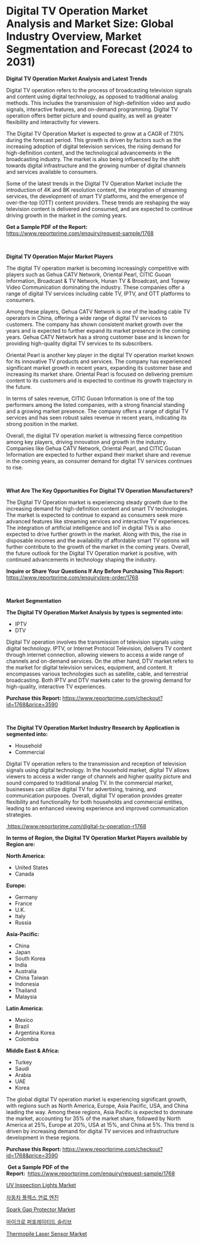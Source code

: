 <p><h1>Digital TV Operation Market Analysis and Market Size: Global Industry Overview, Market Segmentation and Forecast (2024 to 2031)</h1></p><p><strong>Digital TV Operation Market Analysis and Latest Trends</strong></p>
<p><p>Digital TV operation refers to the process of broadcasting television signals and content using digital technology, as opposed to traditional analog methods. This includes the transmission of high-definition video and audio signals, interactive features, and on-demand programming. Digital TV operation offers better picture and sound quality, as well as greater flexibility and interactivity for viewers.</p><p>The Digital TV Operation Market is expected to grow at a CAGR of 7.10% during the forecast period. This growth is driven by factors such as the increasing adoption of digital television services, the rising demand for high-definition content, and the technological advancements in the broadcasting industry. The market is also being influenced by the shift towards digital infrastructure and the growing number of digital channels and services available to consumers.</p><p>Some of the latest trends in the Digital TV Operation Market include the introduction of 4K and 8K resolution content, the integration of streaming services, the development of smart TV platforms, and the emergence of over-the-top (OTT) content providers. These trends are reshaping the way television content is delivered and consumed, and are expected to continue driving growth in the market in the coming years.</p></p>
<p><strong>Get a Sample PDF of the Report:&nbsp;</strong> <a href="https://www.reportprime.com/enquiry/request-sample/1768">https://www.reportprime.com/enquiry/request-sample/1768</a></p>
<p>&nbsp;</p>
<p><strong>Digital TV Operation Major Market Players</strong></p>
<p><p>The digital TV operation market is becoming increasingly competitive with players such as Gehua CATV Network, Oriental Pearl, CITIC Guoan Information, Broadcast & TV Network, Hunan TV & Broadcast, and Topway Video Communication dominating the industry. These companies offer a range of digital TV services including cable TV, IPTV, and OTT platforms to consumers.</p><p>Among these players, Gehua CATV Network is one of the leading cable TV operators in China, offering a wide range of digital TV services to customers. The company has shown consistent market growth over the years and is expected to further expand its market presence in the coming years. Gehua CATV Network has a strong customer base and is known for providing high-quality digital TV services to its subscribers.</p><p>Oriental Pearl is another key player in the digital TV operation market known for its innovative TV products and services. The company has experienced significant market growth in recent years, expanding its customer base and increasing its market share. Oriental Pearl is focused on delivering premium content to its customers and is expected to continue its growth trajectory in the future.</p><p>In terms of sales revenue, CITIC Guoan Information is one of the top performers among the listed companies, with a strong financial standing and a growing market presence. The company offers a range of digital TV services and has seen robust sales revenue in recent years, indicating its strong position in the market.</p><p>Overall, the digital TV operation market is witnessing fierce competition among key players, driving innovation and growth in the industry. Companies like Gehua CATV Network, Oriental Pearl, and CITIC Guoan Information are expected to further expand their market share and revenue in the coming years, as consumer demand for digital TV services continues to rise.</p></p>
<p>&nbsp;</p>
<p><strong>What Are The Key Opportunities For Digital TV Operation Manufacturers?</strong></p>
<p><p>The Digital TV Operation market is experiencing steady growth due to the increasing demand for high-definition content and smart TV technologies. The market is expected to continue to expand as consumers seek more advanced features like streaming services and interactive TV experiences. The integration of artificial intelligence and IoT in digital TVs is also expected to drive further growth in the market. Along with this, the rise in disposable incomes and the availability of affordable smart TV options will further contribute to the growth of the market in the coming years. Overall, the future outlook for the Digital TV Operation market is positive, with continued advancements in technology shaping the industry.</p></p>
<p><strong>Inquire or Share Your Questions If Any Before Purchasing This Report:</strong> <a href="https://www.reportprime.com/enquiry/pre-order/1768">https://www.reportprime.com/enquiry/pre-order/1768</a></p>
<p>&nbsp;</p>
<p><strong>Market Segmentation</strong></p>
<p><strong>The Digital TV Operation Market Analysis by types is segmented into:</strong></p>
<p><ul><li>IPTV</li><li>DTV</li></ul></p>
<p><p>Digital TV operation involves the transmission of television signals using digital technology. IPTV, or Internet Protocol Television, delivers TV content through internet connection, allowing viewers to access a wide range of channels and on-demand services. On the other hand, DTV market refers to the market for digital television services, equipment, and content. It encompasses various technologies such as satellite, cable, and terrestrial broadcasting. Both IPTV and DTV markets cater to the growing demand for high-quality, interactive TV experiences.</p></p>
<p><strong>Purchase this Report:&nbsp;</strong><a href="https://www.reportprime.com/checkout?id=1768&price=3590">https://www.reportprime.com/checkout?id=1768&price=3590</a></p>
<p>&nbsp;</p>
<p><strong>The Digital TV Operation Market Industry Research by Application is segmented into:</strong></p>
<p><ul><li>Household</li><li>Commercial</li></ul></p>
<p><p>Digital TV operation refers to the transmission and reception of television signals using digital technology. In the household market, digital TV allows viewers to access a wider range of channels and higher quality picture and sound compared to traditional analog TV. In the commercial market, businesses can utilize digital TV for advertising, training, and communication purposes. Overall, digital TV operation provides greater flexibility and functionality for both households and commercial entities, leading to an enhanced viewing experience and improved communication strategies.</p></p>
<p><a href="https://www.reportprime.com/digital-tv-operation-r1768">&nbsp;https://www.reportprime.com/digital-tv-operation-r1768</a></p>
<p><strong>In terms of Region, the Digital TV Operation Market Players available by Region are:</strong></p>
<p>
    <p> <strong> North America: </strong>
        <ul>
            <li>United States</li>
            <li>Canada</li>
        </ul>
        </p> 
    <p> <strong> Europe: </strong>
        <ul>
            <li>Germany</li>
            <li>France</li>
            <li>U.K.</li>
            <li>Italy</li>
            <li>Russia</li>
        </ul>
        </p> 
    <p> <strong> Asia-Pacific: </strong>
        <ul>
            <li>China</li>
            <li>Japan</li>
            <li>South Korea</li>
            <li>India</li>
            <li>Australia</li>
            <li>China Taiwan</li>
            <li>Indonesia</li>
            <li>Thailand</li>
            <li>Malaysia</li>
        </ul>
        </p> 
    <p> <strong> Latin America: </strong>
        <ul>
            <li>Mexico</li>
            <li>Brazil</li>
            <li>Argentina Korea</li>
            <li>Colombia</li>
        </ul>
        </p> 
    <p> <strong> Middle East & Africa: </strong>
        <ul>
            <li>Turkey</li>
            <li>Saudi</li>
            <li>Arabia</li>
            <li>UAE</li>
            <li>Korea</li>
        </ul>
    </p>
    </p>
<p><p>The global digital TV operation market is experiencing significant growth, with regions such as North America, Europe, Asia Pacific, USA, and China leading the way. Among these regions, Asia Pacific is expected to dominate the market, accounting for 35% of the market share, followed by North America at 25%, Europe at 20%, USA at 15%, and China at 5%. This trend is driven by increasing demand for digital TV services and infrastructure development in these regions.</p></p>
<p><strong>Purchase this Report: </strong><a href="https://www.reportprime.com/checkout?id=1768&price=3590">https://www.reportprime.com/checkout?id=1768&price=3590</a></p>
<p>&nbsp;<strong>Get a Sample PDF of the Report:&nbsp;&nbsp;</strong><a href="https://www.reportprime.com/enquiry/request-sample/1768">https://www.reportprime.com/enquiry/request-sample/1768</a></p>
<p><strong></strong></p>
<p><p><a href="https://github.com/Hazelklievgspy6vdcsmu106w/Market-Research-Report-List-4/blob/main/uv-inspection-lights-market.md">UV Inspection Lights Market</a></p><p><a href="https://github.com/ThomasElmes2022/Market-Research-Report-List-2/blob/main/3887135102459.md">자동차 플렉스 연료 엔진</a></p><p><a href="https://github.com/ernidarwin455/Market-Research-Report-List-2/blob/main/spark-gap-protector-market.md">Spark Gap Protector Market</a></p><p><a href="https://github.com/bvubpqd5241630/Market-Research-Report-List-4/blob/main/2148449102461.md">마이크로 퍼포레이티드 슬리브</a></p><p><a href="https://github.com/LiamDavis60/Market-Research-Report-List-2/blob/main/thermopile-laser-sensor-market.md">Thermopile Laser Sensor Market</a></p></p>